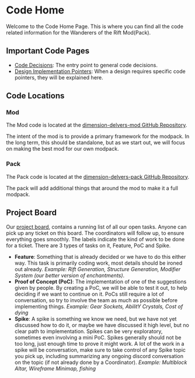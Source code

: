# Code Home
Welcome to the Code Home Page. This is where you can find all the code related information for the Wanderers of the Rift Mod(Pack).

## Important Code Pages
- [Code Decisions](decision/decisions.md): The entry point to general code decisions.
- [Design Implementation Pointers](design/design-implementation.md): When a design requires specific code pointers, they will be explained here.

## Code Locations
### Mod
The Mod code is located at the [dimension-delvers-mod GitHub Repository](https://github.com/Dimension-Delvers/dimension-delvers-mod.git).

The intent of the mod is to provide a primary framework for the modpack. In the long term, this should be standalone, but as we start out, we will focus on making the best mod for our own modpack.

### Pack
The Pack code is located at the [dimension-delvers-pack GitHub Repository](https://github.com/Dimension-Delvers/dimension-delvers-pack.git).

The pack will add additional things that around the mod to make it a full modpack.

## Project Board
Our [project board](https://github.com/orgs/Dimension-Delvers/projects/1/views/1), contains a running list of all our open tasks. Anyone can pick up any ticket on this board. The coordinators will follow up, to ensure everything goes smoothly. The labels indicate the kind of work to be done for a ticket. There are 3 types of tasks on it, Feature, PoC and Spike. 
* **Feature**: Something that is already decided or we have to do this either way. This task is primarily coding work, most details should be ironed out already. *Example: Rift Generation, Structure Generation, Modifier System (our better version of enchantments)*.
* **Proof of Concept (PoC)**: The implementation of one of the suggestions given by people. By creating a PoC, we will be able to test it out, to help deciding if we want to continue on it. PoCs still require a lot of conversation, so try to involve the team as much as possible before implementing things. *Example: Gear Sockets, AbilitY Crystals, Cost of dying*
* **Spike**: A spike is something we know we need, but we have not yet discussed how to do it, or maybe we have discussed it high level, but no clear path to implementation. Spikes can be very exploratory, sometimes even involving a mini PoC. Spikes generally should not be too long, just enough time to prove it might work. A lot of the work in a spike will be conversation, make sure to take control of any Spike topic you pick up, including summarizing any ongoing discord conversation on the topic (if not already done by a Coordinator). *Example: Multiblock Altar, Wireframe Minimap, fishing*
